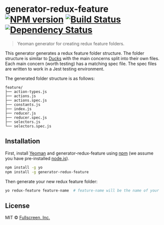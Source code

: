 # generator-redux-feature [![NPM version][npm-image]][npm-url] [![Build Status][travis-image]][travis-url] [![Dependency Status][daviddm-image]][daviddm-url]
> Yeoman generator for creating redux feature folders.

This generator generates a redux feature folder structure. The folder structure is similar to
[Ducks](https://github.com/erikras/ducks-modular-redux) with the main concerns split into their own
files. Each main concern (worth testing) has a matching spec file. The spec files are written to
work in a Jest testing environment.

The generated folder structure is as follows:

```
feature/
├── action-types.js
├── actions.js
├── actions.spec.js
├── constants.js
├── index.js
├── reducer.js
├── reducer.spec.js
├── selectors.js
└── selectors.spec.js
```

## Installation

First, install [Yeoman](http://yeoman.io) and generator-redux-feature using [npm](https://www.npmjs.com/) (we assume you have pre-installed [node.js](https://nodejs.org/)).

```bash
npm install -g yo
npm install -g generator-redux-feature
```

Then generate your new redux feature folder:

```bash
yo redux-feature feature-name  # feature-name will be the name of your new feature's folder
```

## License

MIT © [Fullscreen, Inc.](https://github.com/Fullscreen)


[npm-image]: https://badge.fury.io/js/generator-redux-feature.svg
[npm-url]: https://npmjs.org/package/generator-redux-feature
[travis-image]: https://travis-ci.org/Fullscreen/generator-redux-feature.svg?branch=master
[travis-url]: https://travis-ci.org/Fullscreen/generator-redux-feature
[daviddm-image]: https://david-dm.org/Fullscreen/generator-redux-feature.svg?theme=shields.io
[daviddm-url]: https://david-dm.org/Fullscreen/generator-redux-feature
